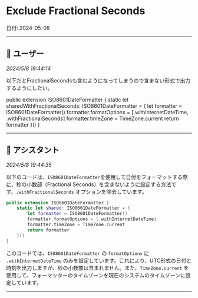 # Exclude Fractional Seconds

日付: 2024-05-08

---

## 👤 ユーザー
*2024/5/8 19:44:14*

以下だとFractionalSecondsも含むようになってしまうので含まない形式で出力するようにしたい。


public extension ISO8601DateFormatter {
    static let sharedWithFractionalSeconds: ISO8601DateFormatter = {
        let formatter = ISO8601DateFormatter()
        formatter.formatOptions = [.withInternetDateTime, .withFractionalSeconds]
        formatter.timeZone = TimeZone.current
        return formatter
    }()
}

---

## 🤖 アシスタント
*2024/5/8 19:44:35*

以下のコードは、`ISO8601DateFormatter`を使用して日付をフォーマットする際に、秒の小数部（Fractional Seconds）を含まないように設定する方法です。`.withFractionalSeconds` オプションを除去しています。

```swift
public extension ISO8601DateFormatter {
    static let shared: ISO8601DateFormatter = {
        let formatter = ISO8601DateFormatter()
        formatter.formatOptions = [.withInternetDateTime]
        formatter.timeZone = TimeZone.current
        return formatter
    }()
}
```

このコードでは、`ISO8601DateFormatter` の `formatOptions` に `.withInternetDateTime` のみを設定しています。これにより、UTC形式の日付と時刻を出力しますが、秒の小数部は含まれません。また、`TimeZone.current` を使用して、フォーマッターのタイムゾーンを現在のシステムのタイムゾーンに設定しています。

---
